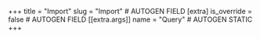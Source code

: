 +++
title = "Import"
slug = "Import" # AUTOGEN FIELD
[extra]
is_override = false # AUTOGEN FIELD
[[extra.args]]
name = "Query" # AUTOGEN STATIC
+++
